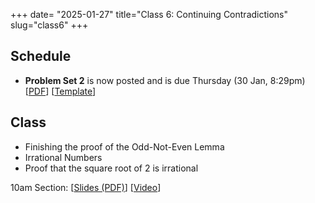 +++
date= "2025-01-27"
title="Class 6: Continuing Contradictions"
slug="class6"
+++

## Schedule

- **Problem Set 2** is now posted and is due Thursday (30 Jan, 8:29pm) [[PDF](/docs/ps2.pdf)] [[Template](https://www.overleaf.com/read/wckvjvmxvfsc#a6fe27)]

## Class

- Finishing the proof of the Odd-Not-Even Lemma
- Irrational Numbers
- Proof that the square root of 2 is irrational

10am Section: [[Slides (PDF)](https://www.dropbox.com/scl/fi/rnfupt7ubblzp3d412vgh/cs2120-class06-dave.pdf?rlkey=wibbyr2a70kfhyd27u7c8rwrk&dl=0)] [[Video](https://uva.hosted.panopto.com/Panopto/Pages/Viewer.aspx?id=441c6dd8-9b26-4a65-85ed-b27200f727a9)]  
<!-- 2pm Section: [[Slides (PDF)](https://virginia.box.com/s/lxlzkcqhz0vhqu1ulnhn54r2dt0pkmpo)] [[Video](https://uva.hosted.panopto.com/Panopto/Pages/Viewer.aspx?id=873e76b2-0809-4176-b717-b26f01393221)]
-->

